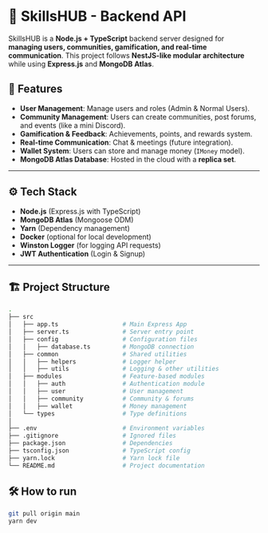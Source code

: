 # 📌 SkillsHUB - Backend API

SkillsHUB is a **Node.js + TypeScript** backend server designed for **managing users, communities, gamification, and real-time communication**. This project follows **NestJS-like modular architecture** while using **Express.js** and **MongoDB Atlas**.

## 🚀 Features

- **User Management**: Manage users and roles (Admin & Normal Users).
- **Community Management**: Users can create communities, post forums, and events (like a mini Discord).
- **Gamification & Feedback**: Achievements, points, and rewards system.
- **Real-time Communication**: Chat & meetings (future integration).
- **Wallet System**: Users can store and manage money (`IMoney` model).
- **MongoDB Atlas Database**: Hosted in the cloud with a **replica set**.

---

## ⚙️ Tech Stack

- **Node.js** (Express.js with TypeScript)
- **MongoDB Atlas** (Mongoose ODM)
- **Yarn** (Dependency management)
- **Docker** (optional for local development)
- **Winston Logger** (for logging API requests)
- **JWT Authentication** (Login & Signup)

---

## 🏗️ Project Structure

```sh
.
├── src
│   ├── app.ts                  # Main Express App
│   ├── server.ts               # Server entry point
│   ├── config                  # Configuration files
│   │   ├── database.ts         # MongoDB connection
│   ├── common                  # Shared utilities
│   │   ├── helpers             # Logger helper
│   │   ├── utils               # Logging & other utilities
│   ├── modules                 # Feature-based modules
│   │   ├── auth                # Authentication module
│   │   ├── user                # User management
│   │   ├── community           # Community & forums
│   │   ├── wallet              # Money management
│   └── types                   # Type definitions
│
├── .env                        # Environment variables
├── .gitignore                  # Ignored files
├── package.json                # Dependencies
├── tsconfig.json               # TypeScript config
├── yarn.lock                   # Yarn lock file
└── README.md                   # Project documentation
```

## 🛠️ How to run

```sh
git pull origin main
yarn dev
```
